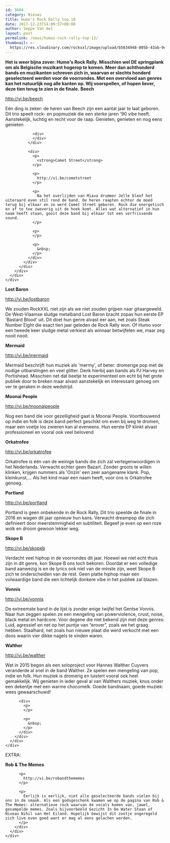 ```yaml
---
id: 3604
category: Nieuws
title: Humo's Rock Rally top 10
date: 2017-12-23T14:09:57+00:00
author: Seppe Van Ael
layout: post
permalink: /news/humos-rock-rally-top-12/
thumbnail: >-
  https://res.cloudinary.com/rockxxl/image/upload/b5034948-805b-43ab-9cbb-81ffa12b9494.png
---
```

**Het is weer bijna zover: Humo's Rock Rally. Misschien wel DE springplank om als Belgische muzikant hogerop te komen. Meer dan achthonderd bands en muzikanten schreven zich in, waarvan er slechts honderd geselecteerd werden voor de voorrondes. Met een overvloed aan genres kan het natuurlijk nog alle kanten op. Wij voorspellen, of hopen liever, deze tien terug te zien in de finale.**
**Beech**

http://vi.be/beech

<div class="_ua2">
  <div class="_4tdv">
    <div class="_5wd4 _1nc7">
      <div class="_h8t">
        <div class="_5wd9 direction_ltr">
          <div class="_5wde _n4o">
            <div class="_5w1r _3_om _5wdf">
              <div class="_4gx_">
                <div class="_d97">
                  <span class="_5yl5">Eén ding is zeker: de heren van Beech zijn een aantal jaar te laat geboren. Dit trio speelt rock- en popmuziek die een sterke jaren '90 vibe heeft. Aanstekelijk, luchtig en recht voor de raap. Genieten, genieten en nog eens genieten</span>
                </div>
                
                <div>
                </div>
              </div>
              
              <div>
                <p>
                  <strong>Comet Street</strong>
                </p>
                
                <p>
                  http://vi.be/cometstreet
                </p>
                
                <p>
                  Na het overlijden van Miava drummer Jelle bleef het uiteraard even stil rond de band. De heren raapten echter de moed terug bij elkaar en zo werd Comet Street geboren. Rock die energetisch en af te toe zweverig uit de hoek komt. Alles wat alternatief in hun naam heeft staan, gooit deze band bij elkaar tot een verfrissende sound.
                </p>
                
                <p>
                </p>
                
                <p>
                  &nbsp;
                </p>
              </div>
            </div>
          </div>
        </div>
      </div>
    </div>
  </div>
</div>

**Lost Baron**

http://vi.be/lostbaron

We zouden RockXXL niet zijn als we niet zouden grijpen naar gitaargeweld. De West-Vlaamse sludge metalband Lost Baron bracht zopas hun eerste EP 'Bastard Blood' uit. Dit doet hun genre alvast eer aan, net zoals Steak Number Eight die exact tien jaar geleden de Rock Rally won. Of Humo voor een tweede keer sludge metal verkiest als winnaar betwijfelen we, maar zeg nooit nooit.



**Mermaid**

http://vi.be/mermaid

Mermaid beschrijft hun muziek als 'mermy', of beter: dromerige pop met de nodige uitbarstingen en veel glitter. Denk hierbij aan bands als PJ Harvey en Portishead. Misschien net dat beetje te experimenteel om echt bij het grote publiek door te breken maar alvast aanstekelijk en interessant genoeg om ver te geraken in deze wedstrijd.



**Moonai People**

http://vi.be/moonaipeople

Nog een band die voor gezelligheid gaat is Moonai People. Voortbouwend op indie en folk is deze band perfect geschikt om even bij weg te dromen, maar een voetje los zwieren kan al eveneens. Hun eerste EP klinkt alvast professioneel en vooral ook veel belovend



**Orkatrofee**

http://vi.be/orkatrofee

Orkatrofee is één van de weinige bands die zich zal vertegenwoordigen in het Nederlands. Verwacht echter geen Bazart. Zonder groots te willen klinken, krijgen nummers als 'Onzin' een zeer aangename klank. Pop, kleinkunst,&#8230; Als het kind maar een naam heeft, voor ons is Orkatrofee genoeg.



**Portland**

http://vi.be/portland

Portland is geen onbekende in de Rock Rally. Dit trio speelde de finale in 2016 en wagen dit jaar opnieuw hun kans. Verwacht dreampop die zich definieert door meerstemmigheid en subtiliteit. Begeef je even op een roze wolk en droom gewoon lekker weg.



**Skope B**

http://vi.be/skopeb

Verdacht veel hiphop in de voorrondes dit jaar. Hoewel we niet echt thuis zijn in dit genre, kon Skope B ons toch bekoren. Doordat er een volledige band aanwezig is en de lyrics ook niet van de minste zijn, weet Skope B zich te onderscheiden van de rest. Geen platte hiphop maar een volwaardige band die een lichtelijk donkere vibe in het publiek zal blazen.



**Vonnis**

http://vi.be/vonnis

De extreemste band in de lijst is zonder enige twijfel het Gentse Vonnis. Naar hun zeggen spelen ze een mengeling van powerviolence, crust, noise, black metal en hardcore. Voor degene die niet bekend zijn met deze genres: Luid, agressief en net op het puntje van &#8220;erover&#8221;, zoals we het graag hebben. Staalhard, net zoals hun nieuwe plaat die werd verkocht met een doos waarin vier dikke nagels te vinden waren.



**Walther**

http://vi.be/walther

<div class="_h8t">
  <div class="_5wd9 direction_ltr">
    <div class="_5wde _n4o">
      <div class="_5w1r _3_om _5wdf">
        <div class="_4gx_">
          <div class="_d97">
            <span class="_5yl5">Wat in 2015 begon als een soloproject voor Hannes Walther Cuyvers veranderde al snel in de band Walther. Ze spelen een mengeling van pop, indie en folk. Hun muziek is dromerig en luistert vooral ook heel gemakkelijk. Wij genieten in ieder geval al van Walthers muziek, knus onder een dekentje met een warme chocomelk. Goede bandnaam, goede muziek: wees gewaarschuwd! </span>
          </div>
          
          <div>
            <p>
            </p>
            
            <p>
              &nbsp;
            </p>
          </div>
        </div>
      </div>
    </div>
  </div>
</div>

<div>
  EXTRA:
</div>

<div class="_h8t">
  <div class="_5wd9 direction_ltr">
    <div class="_5wde _n4o">
      <div class="_5w1r _3_om _5wdf">
        <div class="_4gx_">
          <p>
            <strong>Rob & The Meme</strong><strong>s</strong>
          </p>
          
          <p>
            http://vi.be/robandthememes
          </p>
          
          <p>
            Eerlijk is eerlijk, niet alle geselecteerde bands vielen bij ons in de smaak. Als een godsgeschenk kwamen we op de pagina van Rob & The Memes: alternatieve rock waarvan de vocals komen van, jawel, gesampelde memes. Zoals bijvoorbeeld Gezicht In De Water Staan of Niveau Nihil van Het Eiland. Hopelijk bewijst dit zootje ongeregeld zich live even goed want er mag al eens gelachen worden.
          </p>
        </div>
      </div>
    </div>
  </div>
</div>